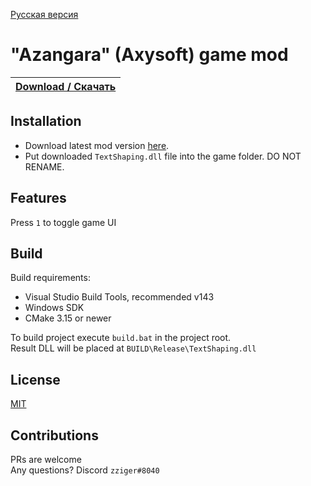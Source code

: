 [Русская версия](README.md)

# "Azangara" (Axysoft) game mod

|[**Download / Скачать**](https://github.com/zziger/azangara-mod/releases/latest/download/TextShaping.dll)|
|-|

## Installation

- Download latest mod version [here](https://github.com/zziger/azangara-mod/releases/latest/download/TextShaping.dll).
- Put downloaded `TextShaping.dll` file into the game folder. DO NOT RENAME.

## Features

Press `1` to toggle game UI

## Build
    
Build requirements:
- Visual Studio Build Tools, recommended v143
- Windows SDK
- CMake 3.15 or newer

To build project execute `build.bat` in the project root.<br>
Result DLL will be placed at `BUILD\Release\TextShaping.dll`

## License

[MIT](LICENSE)

## Contributions

PRs are welcome<br>
Any questions? Discord `zziger#8040`
